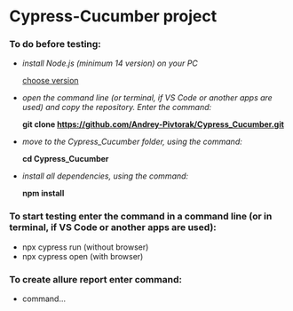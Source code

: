 # Cypress-Cucumber project

### To do before testing:
* _install Node.js (minimum 14 version) on your PC_

  [choose version](https://nodejs.org/en/download/releases/)

* _open the command line (or terminal, if VS Code or another apps are used) and copy the repository. Enter the command:_

    **git clone https://github.com/Andrey-Pivtorak/Cypress_Cucumber.git**

* _move to the Cypress_Cucumber folder, using the command:_

    **cd Cypress_Cucumber**

* _install all dependencies, using the command:_

  **npm install**

### To start testing enter the command in a command line (or in terminal, if VS Code or another apps are used):
* npx cypress run (without browser)
* npx cypress open (with browser)

### To create allure report enter command:

* command...

